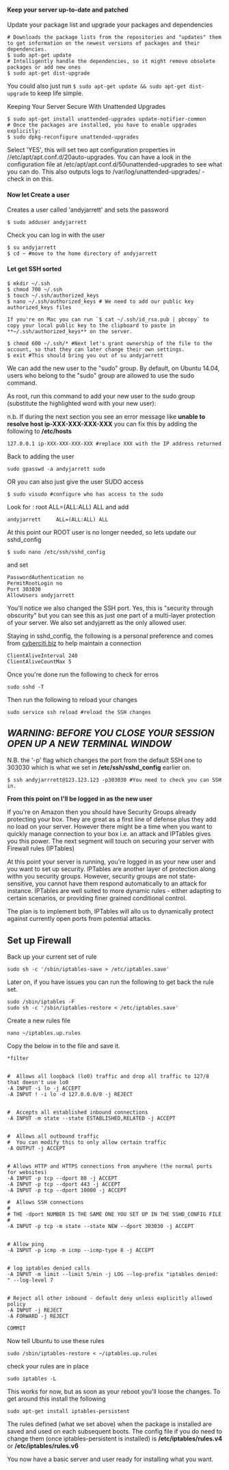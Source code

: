 
#### Keep your server up-to-date and patched
Update your package list and upgrade your packages and dependencies

```
# Downloads the package lists from the repositories and "updates" them to get information on the newest versions of packages and their dependencies.
$ sudo apt-get update
# Intelligently handle the dependencies, so it might remove obsolete packages or add new ones
$ sudo apt-get dist-upgrade
```

You could also just run `$ sudo apt-get update && sudo apt-get dist-upgrade` to keep life simple.

Keeping Your Server Secure With Unattended Upgrades

```
$ sudo apt-get install unattended-upgrades update-notifier-common
# Once the packages are installed, you have to enable upgrades explicitly:
$ sudo dpkg-reconfigure unattended-upgrades
```

Select 'YES', this will set two apt configuration properties in //etc/apt/apt.conf.d/20auto-upgrades. You can have a look in the configuration file at /etc/apt/apt.conf.d/50unattended-upgrades to see what you can do. This also outputs logs to /var/log/unattended-upgrades/ - check in on this.

#### Now let Create a user

Creates a user called 'andyjarrett' and sets the password

```
$ sudo adduser andyjarrett
```

Check you can log in with the user

```
$ su andyjarrett
$ cd ~ #move to the home directory of andyjarrett
```


#### Let get SSH sorted

```
$ mkdir ~/.ssh
$ chmod 700 ~/.ssh
$ touch ~/.ssh/authorized_keys
$ nano ~/.ssh/authorized_keys # We need to add our public key authorized_keys files
```

    If you're on Mac you can run `$ cat ~/.ssh/id_rsa.pub | pbcopy` to copy your local public key to the clipboard to paste in **~/.ssh/authorized_keys** on the server.

```
$ chmod 600 ~/.ssh/* #Next let's grant ownership of the file to the account, so that they can later change their own settings.
$ exit #This should bring you out of su andyjarrett
```
We can add the new user to the "sudo" group. By default, on Ubuntu 14.04, users who belong to the "sudo" group are allowed to use the sudo command.

As root, run this command to add your new user to the sudo group (substitute the highlighted word with your new user):

n.b. If during the next section you see an error message like **unable to resolve host ip-XXX-XXX-XXX-XXX** you can fix this by adding the following to **/etc/hosts**

```
127.0.0.1 ip-XXX-XXX-XXX-XXX #replace XXX with the IP address returned
```

Back to adding the user

```
sudo gpasswd -a andyjarrett sudo
```

OR you can also just give the user SUDO access

```
$ sudo visudo #configure who has access to the sudo 
```

Look for : 
    root    ALL=(ALL:ALL) ALL 
and add

```
andyjarrett     ALL=(ALL:ALL) ALL
```

At this point our ROOT user is no longer needed, so lets update our sshd_config

```
$ sudo nano /etc/ssh/sshd_config
```

and set

```
PasswordAuthentication no
PermitRootLogin no
Port 303030
AllowUsers andyjarrett
```

You'll notice we also changed the SSH port. Yes, this is "security through obscurity" but you can see this as just one part of a multi-layer protection of your server. We also set andyjarrett as the only allowed user.

Staying in sshd_config, the following is a personal preference and comes from [cyberciti.biz](http://www.cyberciti.biz/tips/open-ssh-server-connection-drops-out-after-few-or-n-minutes-of-inactivity.html) to help maintain a connection

```
ClientAliveInterval 240
ClientAliveCountMax 5
```

Once you're done run the following to check for erros

```
sudo sshd -T
```
Then run the following to reload your changes

```
sudo service ssh reload #reload the SSH changes
```




## *WARNING: BEFORE YOU CLOSE YOUR SESSION OPEN UP A NEW TERMINAL WINDOW*

N.B. the '-p' flag which changes the port from the default SSH one to 303030 which is what we set in **/etc/ssh/sshd_config** earlier on.


```
$ ssh andyjarrrett@123.123.123 -p303030 #You need to check you can SSH in. 
```

**From this point on I'll be logged in as the new user**


If you're on Amazon then you should have Security Groups already protecting your box. They are great as a first line of defense plus they add no load on your server. However there might be a time when you want to quickly manage connection to your box i.e. an attack and IPTables gives you this power. The next segment will touch on securing your server with Firewall rules (IPTables)

At this point your server is running, you're logged in as your new user and you want to set up security. 
IPTables are another layer of protection along withn you security groups. However, security groups are not state-sensitive, you cannot have them respond automatically to an attack for instance. IPTables are well suited to more dynamic rules - either adapting to certain scenarios, or providing finer grained conditional control.

The plan is to implement both, IPTables will allo us to dynamically protect against currently open ports from potential attacks.

## Set up Firewall
Back up your current set of rule

```
sudo sh -c '/sbin/iptables-save > /etc/iptables.save'
```

Later on, if you have issues you can run the following to get back the rule set.
```
sudo /sbin/iptables -F
sudo sh -c '/sbin/iptables-restore < /etc/iptables.save'
```

Create a new rules file

```
nano ~/iptables.up.rules
```

Copy the below in to the file and save it.

```
*filter


#  Allows all loopback (lo0) traffic and drop all traffic to 127/8 that doesn't use lo0
-A INPUT -i lo -j ACCEPT
-A INPUT ! -i lo -d 127.0.0.0/8 -j REJECT


#  Accepts all established inbound connections
-A INPUT -m state --state ESTABLISHED,RELATED -j ACCEPT


#  Allows all outbound traffic
#  You can modify this to only allow certain traffic
-A OUTPUT -j ACCEPT


# Allows HTTP and HTTPS connections from anywhere (the normal ports for websites)
-A INPUT -p tcp --dport 80 -j ACCEPT
-A INPUT -p tcp --dport 443 -j ACCEPT
-A INPUT -p tcp --dport 10000 -j ACCEPT

#  Allows SSH connections
#
# THE -dport NUMBER IS THE SAME ONE YOU SET UP IN THE SSHD_CONFIG FILE
#
-A INPUT -p tcp -m state --state NEW --dport 303030 -j ACCEPT


# Allow ping
-A INPUT -p icmp -m icmp --icmp-type 8 -j ACCEPT


# log iptables denied calls
-A INPUT -m limit --limit 5/min -j LOG --log-prefix "iptables denied: " --log-level 7


# Reject all other inbound - default deny unless explicitly allowed policy
-A INPUT -j REJECT
-A FORWARD -j REJECT

COMMIT
```

Now tell Ubuntu to use these rules

```
sudo /sbin/iptables-restore < ~/iptables.up.rules
```

check your rules are in place

```
sudo iptables -L
```

This works for now, but as soon as your reboot you'll loose the changes. To get around this install the following

```
sudo apt-get install iptables-persistent
```

The rules defined (what we set above) when the package is installed are saved and used on each subsequent boots.  The config file if you do need to change them (once iptables-persistent is installed) is **/etc/iptables/rules.v4** or  **/etc/iptables/rules.v6**


You now have a basic server and user ready for installing what you want. 